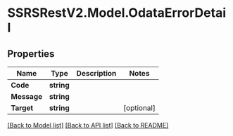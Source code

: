 # SSRSRestV2.Model.OdataErrorDetail

## Properties

Name | Type | Description | Notes
------------ | ------------- | ------------- | -------------
**Code** | **string** |  | 
**Message** | **string** |  | 
**Target** | **string** |  | [optional] 

[[Back to Model list]](../../README.md#documentation-for-models) [[Back to API list]](../../README.md#documentation-for-api-endpoints) [[Back to README]](../../README.md)

